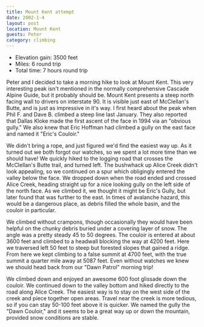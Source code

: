 ```yaml
---
title: Mount Kent attempt
date: 2002-1-4
layout: post
location: Mount Kent
guests: Peter
category: climbing
---
```



* Elevation gain: 3500 feet
* Miles: 6 round trip
* Total time: 7 hours round trip

Peter 
and I decided to take a morning hike to look at Mount Kent. This
very interesting peak isn't mentioned in the normally comprehensive
Cascade Alpine Guide, but it probably should be. Mount Kent presents a
steep north facing wall to drivers on interstate 90. It is visible
just east of McClellan's Butte, and is just as impressive in it's
way. I first heard about the peak when Phil F. and Dave B. climbed a
steep line
last January. They also reported that Dallas Kloke made the first
ascent of the face in 1994 via an "obvious gully." We also knew that
Eric Hoffman had climbed a gully on the east face and named it 
"Eric's
Couloir."


We didn't bring a rope, and just figured we'd find the easiest way up.
As it turned out we both forgot our watches, so we spent a lot more
time than we should have! We quickly hiked to the logging road that
crosses the McClellan's Butte trail, and turned left. The bushwhack up
Alice Creek didn't look appealing, so we continued on a spur which
obligingly entered the valley below the face. We dropped down when the
road ended and crossed Alice Creek, heading straight up for a nice
looking gully on the left side of the north face. As we climbed it, we
thought it might be Eric's Gully, but later found that was further to
the east. In times of avalanche hazard, this would be a dangerous
place, as debris filled the whole basin, and the couloir in
particular.


We climbed without crampons, though occasionally they would have been
helpful on the chunky debris buried under a covering layer of
snow. The angle was a pretty steady 45 to 50 degrees. The couloir is
entered at about 3600 feet and climbed to a headwall blocking the way
at 4200 feet. Here we traversed left 50 feet to steep but forested
slopes that gained a ridge. From here we kept climbing to a false
summit at 4700 feet, with the true summit a quarter mile away at 5087
feet. Even without watches we knew we should head back from our "Dawn
Patrol" morning trip!


We climbed down and enjoyed an awesome 600 foot glissade down the
couloir.  We continued down to the valley bottom and hiked directly to
the road along Alice Creek. The easiest way is to stay on the west
side of the creek and piece together open areas. Travel near the creek
is more tedious, so if you can stay 50-100 feet above it is
quicker. We named the gully the "Dawn Couloir," and it seems to be a
great way up or down the mountain, provided snow conditions are
stable.


